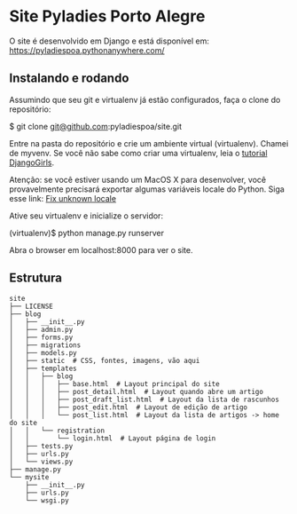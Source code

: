 # Site Pyladies Porto Alegre

O site é desenvolvido em Django e está disponível em: https://pyladiespoa.pythonanywhere.com/

## Instalando e rodando

Assumindo que seu git e virtualenv já estão configurados, faça o clone do repositório:

$ git clone git@github.com:pyladiespoa/site.git

Entre na pasta do repositório e crie um ambiente virtual (virtualenv). Chamei de myvenv. Se você não sabe como criar uma virtualenv, leia o [tutorial DjangoGirls](http://tutorial.djangogirls.org/pt/django_installation/).

Atenção: se você estiver usando um MacOS X para desenvolver, você provavelmente precisará exportar algumas variáveis locale do Python. Siga esse link: [Fix unknown locale](http://patrick.arminio.info/fix-valueerror-unknown-locale-utf8/)

Ative seu virtualenv e inicialize o servidor:

(virtualenv)$ python manage.py runserver

Abra o browser em localhost:8000 para ver o site.

## Estrutura

```
site
├── LICENSE
├── blog
│   ├── __init__.py
│   ├── admin.py
│   ├── forms.py
│   ├── migrations
│   ├── models.py
│   ├── static  # CSS, fontes, imagens, vão aqui
│   ├── templates
│   │   ├── blog
│   │   │   ├── base.html  # Layout principal do site
│   │   │   ├── post_detail.html  # Layout quando abre um artigo
│   │   │   ├── post_draft_list.html  # Layout da lista de rascunhos
│   │   │   ├── post_edit.html  # Layout de edição de artigo
│   │   │   └── post_list.html  # Layout da lista de artigos -> home do site
│   │   └── registration
│   │       └── login.html  # Layout página de login
│   ├── tests.py
│   ├── urls.py
│   └── views.py
├── manage.py
└── mysite
    ├── __init__.py
    ├── urls.py
    └── wsgi.py
```
